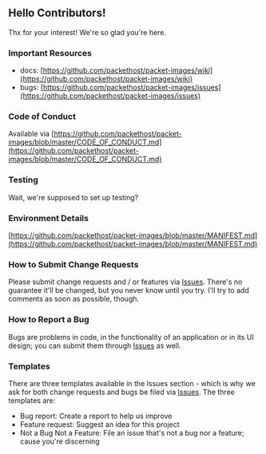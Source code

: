 ## Hello Contributors!
  Thx for your interest! We're so glad you're here. 

### Important Resources
  - docs: [https://github.com/packethost/packet-images/wiki](https://github.com/packethost/packet-images/wiki)
  - bugs: [https://github.com/packethost/packet-images/issues](https://github.com/packethost/packet-images/issues)

### Code of Conduct
Available via [https://github.com/packethost/packet-images/blob/master/CODE_OF_CONDUCT.md](https://github.com/packethost/packet-images/blob/master/CODE_OF_CONDUCT.md)

### Testing
Wait, we're supposed to set up testing?

### Environment Details
[https://github.com/packethost/packet-images/blob/master/MANIFEST.md](https://github.com/packethost/packet-images/blob/master/MANIFEST.md)

### How to Submit Change Requests
Please submit change requests and / or features via [Issues](https://github.com/packethost/packet-images/issues). There's no guarantee it'll be changed, but you never know until you try. I'll try to add comments as soon as possible, though.

### How to Report a Bug
Bugs are problems in code, in the functionality of an application or in its UI design; you can submit them through [Issues](https://github.com/packethost/packet-images/issues) as well.

### Templates
There are three templates available in the Issues section - which is why we ask for both change requests and bugs be filed via [Issues](https://github.com/packethost/packet-images/issues). The three templates are:
  - Bug report: Create a report to help us improve
  - Feature request: Suggest an idea for this project
  - Not a Bug Not a Feature: File an issue that's not a bug nor a feature; cause you're discerning
